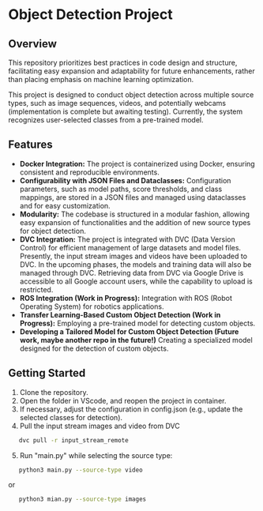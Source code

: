 # Object Detection Project

## Overview

This repository prioritizes best practices in code design and structure, facilitating easy expansion and adaptability for future enhancements, rather than placing emphasis on machine learning optimization.

This project is designed to conduct object detection across multiple source types, such as image sequences, videos, and potentially webcams (implementation is complete but awaiting testing). Currently, the system recognizes user-selected classes from a pre-trained model.

## Features

- **Docker Integration:** The project is containerized using Docker, ensuring consistent and reproducible environments.
- **Configurability with JSON Files and Dataclasses:** Configuration parameters, such as model paths, score thresholds, and class mappings, are stored in a JSON files and managed using dataclasses and for easy customization.
- **Modularity:** The codebase is structured in a modular fashion, allowing easy expansion of functionalities and the addition of new source types for object detection.
- **DVC Integration:** The project is integrated with DVC (Data Version Control) for efficient management of large datasets and model files. Presently, the input stream images and videos have been uploaded to DVC. In the upcoming phases, the models and training data will also be managed through DVC. Retrieving data from DVC via Google Drive is accessible to all Google account users, while the capability to upload is restricted.
- **ROS Integration (Work in Progress):** Integration with ROS (Robot Operating System) for robotics applications.
- **Transfer Learning-Based Custom Object Detection (Work in Progress):** Employing a pre-trained model for detecting custom objects.
- **Developing a Tailored Model for Custom Object Detection (Future work, maybe another repo in the future!)** Creating a specialized model designed for the detection of custom objects.

## Getting Started

1. Clone the repository.
2. Open the folder in VScode, and reopen the project in container.
3. If necessary, adjust the configuration in config.json (e.g., update the selected classes for detection).
4. Pull the input stream images and video from DVC
```bash
   dvc pull -r input_stream_remote
   ```
5. Run "main.py" while selecting the source type:
```bash
   python3 main.py --source-type video
   ```
   or
```bash  
   python3 mian.py --source-type images
   ```